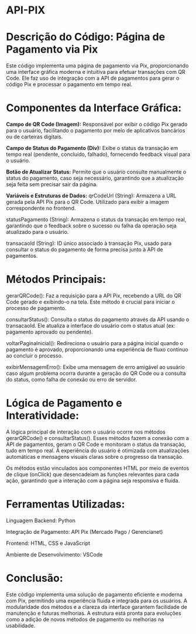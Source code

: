 # API-PIX

# Descrição do Código: Página de Pagamento via Pix
Este código implementa uma página de pagamento via Pix, proporcionando uma interface gráfica moderna e intuitiva para efetuar transações com QR Code. Ele faz uso de integração com a API de pagamentos para gerar o código Pix e processar o pagamento em tempo real.

# Componentes da Interface Gráfica:
**Campo de QR Code (Imagem):**
Responsável por exibir o código Pix gerado para o usuário, facilitando o pagamento por meio de aplicativos bancários ou de carteiras digitais.

**Campo de Status do Pagamento (Div):**
Exibe o status da transação em tempo real (pendente, concluído, falhado), fornecendo feedback visual para o usuário.

**Botão de Atualizar Status:**
Permite que o usuário consulte manualmente o status do pagamento, caso seja necessário, garantindo que a atualização seja feita sem precisar sair da página.

**Variáveis e Estruturas de Dados:**
qrCodeUrl (String):
Armazena a URL gerada pela API Pix para o QR Code. Utilizado para exibir a imagem correspondente no frontend.

statusPagamento (String):
Armazena o status da transação em tempo real, garantindo que o feedback sobre o sucesso ou falha da operação seja atualizado para o usuário.

transacaoId (String):
ID único associado à transação Pix, usado para consultar o status do pagamento de forma precisa junto à API de pagamentos.

# Métodos Principais:
gerarQRCode():
Faz a requisição para a API Pix, recebendo a URL do QR Code gerado e exibindo-o na tela. Este método é crucial para iniciar o processo de pagamento.

consultarStatus():
Consulta o status do pagamento através da API usando o transacaoId. Ele atualiza a interface do usuário com o status atual (ex: pagamento aprovado ou pendente).

voltarPaginaInicial():
Redireciona o usuário para a página inicial quando o pagamento é aprovado, proporcionando uma experiência de fluxo contínuo ao concluir o processo.

exibirMensagemErro():
Exibe uma mensagem de erro amigável ao usuário caso algum problema ocorra durante a geração do QR Code ou a consulta do status, como falha de conexão ou erro de servidor.

# Lógica de Pagamento e Interatividade:
A lógica principal de interação com o usuário ocorre nos métodos gerarQRCode() e consultarStatus(). Esses métodos fazem a conexão com a API de pagamentos, geram o QR Code e monitoram o status da transação, tudo em tempo real. A experiência do usuário é otimizada com atualizações automáticas e mensagens visuais claras sobre o progresso da transação.

Os métodos estão vinculados aos componentes HTML por meio de eventos de clique (onClick) que desencadeiam as funções relevantes para cada ação, garantindo que a interação com a página seja responsiva e fluida.

# Ferramentas Utilizadas:
Linguagem Backend: Python

Integração de Pagamento: API Pix (Mercado Pago / Gerencianet)

Frontend: HTML, CSS e JavaScript

Ambiente de Desenvolvimento: VSCode

# Conclusão:
Este código implementa uma solução de pagamento eficiente e moderna com Pix, permitindo uma experiência fluida e integrada para os usuários. A modularidade dos métodos e a clareza da interface garantem facilidade de manutenção e futuras melhorias. A estrutura está pronta para evoluções como a adição de novos métodos de pagamento ou melhorias na usabilidade.
